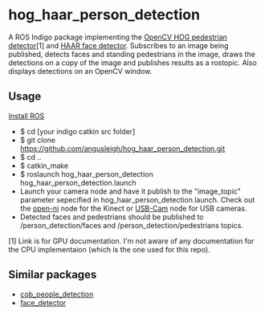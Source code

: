 hog_haar_person_detection
=============================

A ROS Indigo package implementing the [OpenCV HOG pedestrian detector](http://docs.opencv.org/modules/gpu/doc/object_detection.html)[1] and [HAAR face detector](http://docs.opencv.org/trunk/doc/py_tutorials/py_objdetect/py_face_detection/py_face_detection.html).
Subscribes to an image being published, detects faces and standing pedestrians in the image,
draws the detections on a copy of the image and publishes results as a rostopic. Also displays
detections on an OpenCV window.

## Usage
[Install ROS](http://wiki.ros.org/ROS/Installation)

* $ cd [your indigo catkin src folder]
* $ git clone https://github.com/angusleigh/hog_haar_person_detection.git
* $ cd ..
* $ catkin_make
* $ roslaunch hog_haar_person_detection hog_haar_person_detection.launch
* Launch your camera node and have it publish to the "image_topic" parameter sepecified in hog_haar_person_detection.launch. Check out the [open-ni](http://wiki.ros.org/openni_launch) node for the Kinect or [USB-Cam](http://wiki.ros.org/usb_cam) node for USB cameras.
* Detected faces and pedestrians should be published to /person_detection/faces and /person_detection/pedestrians topics.

[1] Link is for GPU documentation. I'm not aware of any documentation for the CPU implementaion (which is the one used for this repo).

## Similar packages

* [cob_people_detection](http://wiki.ros.org/cob_people_detection)
* [face_detector](http://wiki.ros.org/face_detector)
